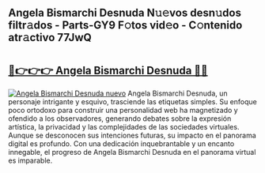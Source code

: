 ## Angela Bismarchi Desnuda N𝚞𝚎vos desn𝚞dos filtr𝚊dos - Parts-GY9 F𝚘tos vid𝚎o - C𝚘ntenido atr𝚊ctivo 77JwQ

# <h2><a href="http://mb9y8p.tromn.icu/?c=Angela+Bismarchi+Desnuda">🔗👉👉👉 Angela Bismarchi Desnuda 🔗🔗</a></h2>

[![Angela Bismarchi Desnuda nuevo](https://i.imgur.com/pEAQMta.gif)](http://mb9y8p.tromn.icu/?c=Angela+Bismarchi+Desnuda)
Angela Bismarchi Desnuda, un personaje intrigante y esquivo, trasciende las etiquetas simples. Su enfoque poco ortodoxo para construir una personalidad web ha magnetizado y ofendido a los observadores, generando debates sobre la expresión artística, la privacidad y las complejidades de las sociedades virtuales. Aunque se desconocen sus intenciones futuras, su impacto en el panorama digital es profundo. Con una dedicación inquebrantable y un encanto innegable, el progreso de Angela Bismarchi Desnuda en el panorama virtual es imparable.
